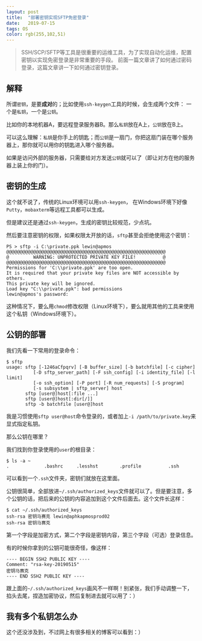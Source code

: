 ```yaml
---
layout: post
title:  "部署密钥实现SFTP免密登录"
date:   2019-07-15
tags: OS
color: rgb(255,102,51)
---
```


> SSH/SCP/SFTP等工具是很重要的运维工具，为了实现自动化运维，配置密钥以实现免密登录是非常重要的手段。
> 前面一篇文章讲了如何通过密码登录，这篇文章讲一下如何通过密钥登录。

## 解释

所谓`密钥`，是要**成对**的；比如使用`ssh-keygen`工具的时候，会生成两个文件：
一个是`私钥`，一个是`公钥`。

比如你的本地机器A，要远程登录服务器B。那么`私钥`放在A上，`公钥`放在B上。

可以这么理解：`私钥`是你手上的钥匙；而`公钥`是一扇门，你把这扇门装在哪个服务器上，那你就可以用你的钥匙进入哪个服务器。

如果是访问外部的服务器，只需要给对方发送`公钥`就可以了（即让对方在他的服务器上装上你的门）。

## 密钥的生成

这个就不说了，传统的Linux环境可以用`ssh-keygen`，
在Windows环境下好像`Putty`，`mobaxterm`等远程工具都可以生成。

但是建议还是通过`ssh-keygen`，生成的密钥比较规范，少点坑。

然后要注意密钥的权限，如果权限太开放的话，`sftp`甚至会拒绝使用这个密钥：

```shell
PS > sftp -i C:\private.ppk lewin@apmos
@@@@@@@@@@@@@@@@@@@@@@@@@@@@@@@@@@@@@@@@@@@@@@@@@@@@@@@@@@@
@         WARNING: UNPROTECTED PRIVATE KEY FILE!          @
@@@@@@@@@@@@@@@@@@@@@@@@@@@@@@@@@@@@@@@@@@@@@@@@@@@@@@@@@@@
Permissions for 'C:\\private.ppk' are too open.
It is required that your private key files are NOT accessible by others.
This private key will be ignored.
Load key "C:\\private.ppk": bad permissions
lewin@apmos's password:
```

这种情况下，要么用`chmod`修改权限（Linux环境下），要么就用其他的工具来使用这个私钥（Windows环境下）。

## 公钥的部署

我们先看一下常用的登录命令：

```shell
$ sftp
usage: sftp [-1246aCfpqrv] [-B buffer_size] [-b batchfile] [-c cipher]
          [-D sftp_server_path] [-F ssh_config] [-i identity_file] [-l limit]
          [-o ssh_option] [-P port] [-R num_requests] [-S program]
          [-s subsystem | sftp_server] host
       sftp [user@]host[:file ...]
       sftp [user@]host[:dir[/]]
       sftp -b batchfile [user@]host
```

我是习惯使用`sftp user@host`命令登录的，或者加上`-i /path/to/private.key`来显式指定私钥。

那么公钥在哪里？

我们找到你登录使用的`user`的根目录：

```shell
$ ls -a ~
.             .bashrc     .lesshst        .profile          .ssh
```

可以看到一个`.ssh`文件夹，密钥们就放在这里面。

公钥很简单，全部放进`~/.ssh/authorized_keys`文件就可以了。但是要注意，多个公钥的话，把后来的公钥的内容追加到这个文件后面去。这个文件长这样：

```shell
$ cat ~/.ssh/authorized_keys
ssh-rsa 密钥马赛克 lewin@aphkapmosprod02
ssh-rsa 密钥马赛克
```

第一个字段是加密方式，第二个字段是密钥内容，第三个字段（可选）登录信息。

有的时候你拿到的公钥可能很奇怪，像这样：

```text
---- BEGIN SSH2 PUBLIC KEY ----
Comment: "rsa-key-20190515"
密钥马赛克
---- END SSH2 PUBLIC KEY ----
```

跟上面的`~/.ssh/authorized_keys`画风不一样啊！别紧张，我们手动调整一下，掐头去尾，捏造加密协议，然后复制进去就可以用了：）

## 我有多个私钥怎么办

这个还没涉及到，不过网上有很多相关的博客可以看到：）